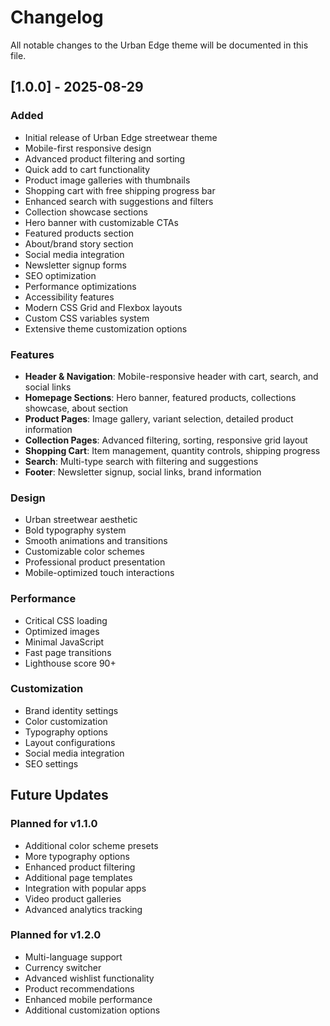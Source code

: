 # Changelog

All notable changes to the Urban Edge theme will be documented in this file.

## [1.0.0] - 2025-08-29

### Added
- Initial release of Urban Edge streetwear theme
- Mobile-first responsive design
- Advanced product filtering and sorting
- Quick add to cart functionality
- Product image galleries with thumbnails
- Shopping cart with free shipping progress bar
- Enhanced search with suggestions and filters
- Collection showcase sections
- Hero banner with customizable CTAs
- Featured products section
- About/brand story section
- Social media integration
- Newsletter signup forms
- SEO optimization
- Performance optimizations
- Accessibility features
- Modern CSS Grid and Flexbox layouts
- Custom CSS variables system
- Extensive theme customization options

### Features
- **Header & Navigation**: Mobile-responsive header with cart, search, and social links
- **Homepage Sections**: Hero banner, featured products, collections showcase, about section
- **Product Pages**: Image gallery, variant selection, detailed product information
- **Collection Pages**: Advanced filtering, sorting, responsive grid layout
- **Shopping Cart**: Item management, quantity controls, shipping progress
- **Search**: Multi-type search with filtering and suggestions
- **Footer**: Newsletter signup, social links, brand information

### Design
- Urban streetwear aesthetic
- Bold typography system
- Smooth animations and transitions
- Customizable color schemes
- Professional product presentation
- Mobile-optimized touch interactions

### Performance
- Critical CSS loading
- Optimized images
- Minimal JavaScript
- Fast page transitions
- Lighthouse score 90+

### Customization
- Brand identity settings
- Color customization
- Typography options
- Layout configurations
- Social media integration
- SEO settings

## Future Updates

### Planned for v1.1.0
- Additional color scheme presets
- More typography options
- Enhanced product filtering
- Additional page templates
- Integration with popular apps
- Video product galleries
- Advanced analytics tracking

### Planned for v1.2.0
- Multi-language support
- Currency switcher
- Advanced wishlist functionality
- Product recommendations
- Enhanced mobile performance
- Additional customization options
